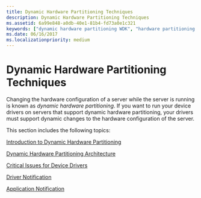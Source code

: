```yaml
---
title: Dynamic Hardware Partitioning Techniques
description: Dynamic Hardware Partitioning Techniques
ms.assetid: 6a99e848-a0db-40e1-81b4-fd73a0e1c321
keywords: ["dynamic hardware partitioning WDK", "hardware partitioning WDK dynamic", "partitions WDK dynamic hardware"]
ms.date: 06/16/2017
ms.localizationpriority: medium
---
```


# Dynamic Hardware Partitioning Techniques


Changing the hardware configuration of a server while the server is running is known as *dynamic hardware partitioning*. If you want to run your device drivers on servers that support dynamic hardware partitioning, your drivers must support dynamic changes to the hardware configuration of the server.

This section includes the following topics:

[Introduction to Dynamic Hardware Partitioning](introduction-to-dynamic-hardware-partitioning.md)

[Dynamic Hardware Partitioning Architecture](dynamic-hardware-partitioning-architecture.md)

[Critical Issues for Device Drivers](critical-issues-for-device-drivers.md)

[Driver Notification](driver-notification.md)

[Application Notification](application-notification.md)

 

 




